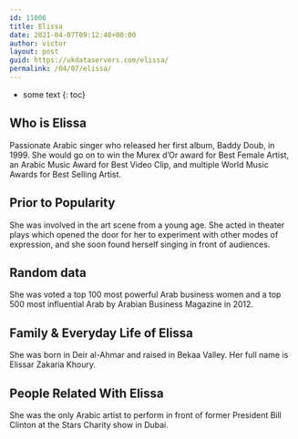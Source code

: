 ```yaml
---
id: 11006
title: Elissa
date: 2021-04-07T09:12:48+00:00
author: victor
layout: post
guid: https://ukdataservers.com/elissa/
permalink: /04/07/elissa/
---
```


* some text
{: toc}


## Who is Elissa



Passionate Arabic singer who released her first album, Baddy Doub, in 1999. She would go on to win the Murex d&#8217;Or award for Best Female Artist, an Arabic Music Award for Best Video Clip, and multiple World Music Awards for Best Selling Artist.

                
                
                
## Prior to Popularity



She was involved in the art scene from a young age. She acted in theater plays which opened the door for her to experiment with other modes of expression, and she soon found herself singing in front of audiences.

                
                
                
## Random data



She was voted a top 100 most powerful Arab business women and a top 500 most influential Arab by Arabian Business Magazine in 2012.

                
                
                
## Family & Everyday Life of Elissa



She was born in Deir al-Ahmar and raised in Bekaa Valley. Her full name is Elissar Zakaria Khoury.

                
                
                
## People Related With Elissa



She was the only Arabic artist to perform in front of former President Bill Clinton at the Stars Charity show in Dubai.

                
              
            
          
          
          